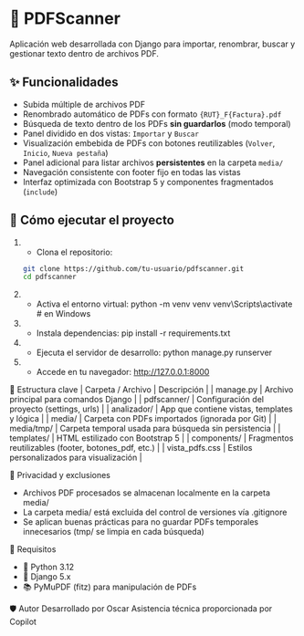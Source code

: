 # 📄 PDFScanner

Aplicación web desarrollada con Django para importar, renombrar, buscar y gestionar texto dentro de archivos PDF.

## ✨ Funcionalidades

- Subida múltiple de archivos PDF
- Renombrado automático de PDFs con formato `{RUT}_F{Factura}.pdf`
- Búsqueda de texto dentro de los PDFs **sin guardarlos** (modo temporal)
- Panel dividido en dos vistas: `Importar` y `Buscar`
- Visualización embebida de PDFs con botones reutilizables (`Volver`, `Inicio`, `Nueva pestaña`)
- Panel adicional para listar archivos **persistentes** en la carpeta `media/`
- Navegación consistente con footer fijo en todas las vistas
- Interfaz optimizada con Bootstrap 5 y componentes fragmentados (`include`)


## 🚀 Cómo ejecutar el proyecto

1. - Clona el repositorio:
   ```bash
   git clone https://github.com/tu-usuario/pdfscanner.git
   cd pdfscanner

2. - Activa el entorno virtual:
python -m venv venv
venv\Scripts\activate  # en Windows

3. - Instala dependencias:
pip install -r requirements.txt

4. - Ejecuta el servidor de desarrollo:
python manage.py runserver

5. - Accede en tu navegador: http://127.0.0.1:8000

📁 Estructura clave
| Carpeta / Archivo  | Descripción | 
| manage.py          | Archivo principal para comandos Django | 
| pdfscanner/        | Configuración del proyecto (settings, urls) | 
| analizador/        | App que contiene vistas, templates y lógica | 
| media/             | Carpeta con PDFs importados (ignorada por Git) | 
| media/tmp/         | Carpeta temporal usada para búsqueda sin persistencia | 
| templates/         | HTML estilizado con Bootstrap 5 | 
| components/         | Fragmentos reutilizables (footer, botones_pdf, etc.) | 
| vista_pdfs.css        | Estilos personalizados para visualización | 


🔐 Privacidad y exclusiones
- Archivos PDF procesados se almacenan localmente en la carpeta media/
- La carpeta media/ está excluida del control de versiones vía .gitignore
- Se aplican buenas prácticas para no guardar PDFs temporales innecesarios (tmp/ se limpia en cada búsqueda)



📌 Requisitos
- 🐍 Python 3.12
- 🎯 Django 5.x
- 📚 PyMuPDF (fitz) para manipulación de PDFs

🛡️ Autor
Desarrollado por Oscar
Asistencia técnica proporcionada por Copilot
